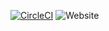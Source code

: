 [![CircleCI](https://dl.circleci.com/status-badge/img/gh/Ubunfu/blog/tree/main.svg?style=svg)](https://dl.circleci.com/status-badge/redirect/gh/Ubunfu/blog/tree/main)
![Website](https://img.shields.io/website?url=https%3A%2F%2Fcold-storage.net)